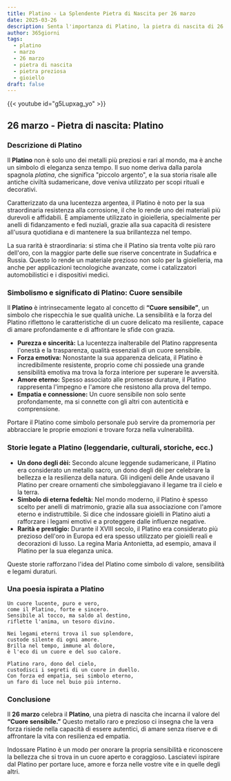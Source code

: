 ```yaml
---
title: Platino - La Splendente Pietra di Nascita per 26 marzo
date: 2025-03-26
description: Senta l'importanza di Platino, la pietra di nascita di 26 marzo che simboleggia Cuore sensibile. Lasci che la sua bellezza e il suo significato illuminino la sua giornata.
author: 365giorni
tags:
  - platino
  - marzo
  - 26 marzo
  - pietra di nascita
  - pietra preziosa
  - gioiello
draft: false
---
```


{{< youtube id="g5Lupxag_yo" >}}

## 26 marzo - Pietra di nascita: Platino

### Descrizione di Platino

Il **Platino** non è solo uno dei metalli più preziosi e rari al mondo, ma è anche un simbolo di eleganza senza tempo. Il suo nome deriva dalla parola spagnola _platina_, che significa "piccolo argento", e la sua storia risale alle antiche civiltà sudamericane, dove veniva utilizzato per scopi rituali e decorativi.

Caratterizzato da una lucentezza argentea, il Platino è noto per la sua straordinaria resistenza alla corrosione, il che lo rende uno dei materiali più durevoli e affidabili. È ampiamente utilizzato in gioielleria, specialmente per anelli di fidanzamento e fedi nuziali, grazie alla sua capacità di resistere all'usura quotidiana e di mantenere la sua brillantezza nel tempo.

La sua rarità è straordinaria: si stima che il Platino sia trenta volte più raro dell'oro, con la maggior parte delle sue riserve concentrate in Sudafrica e Russia. Questo lo rende un materiale prezioso non solo per la gioielleria, ma anche per applicazioni tecnologiche avanzate, come i catalizzatori automobilistici e i dispositivi medici.

### Simbolismo e significato di Platino: Cuore sensibile

Il **Platino** è intrinsecamente legato al concetto di **“Cuore sensibile”**, un simbolo che rispecchia le sue qualità uniche. La sensibilità e la forza del Platino riflettono le caratteristiche di un cuore delicato ma resiliente, capace di amare profondamente e di affrontare le sfide con grazia.

- **Purezza e sincerità:** La lucentezza inalterabile del Platino rappresenta l'onestà e la trasparenza, qualità essenziali di un cuore sensibile.
- **Forza emotiva:** Nonostante la sua apparenza delicata, il Platino è incredibilmente resistente, proprio come chi possiede una grande sensibilità emotiva ma trova la forza interiore per superare le avversità.
- **Amore eterno:** Spesso associato alle promesse durature, il Platino rappresenta l'impegno e l'amore che resistono alla prova del tempo.
- **Empatia e connessione:** Un cuore sensibile non solo sente profondamente, ma si connette con gli altri con autenticità e comprensione.

Portare il Platino come simbolo personale può servire da promemoria per abbracciare le proprie emozioni e trovare forza nella vulnerabilità.

### Storie legate a Platino (leggendarie, culturali, storiche, ecc.)

- **Un dono degli dèi:** Secondo alcune leggende sudamericane, il Platino era considerato un metallo sacro, un dono degli dèi per celebrare la bellezza e la resilienza della natura. Gli indigeni delle Ande usavano il Platino per creare ornamenti che simboleggiavano il legame tra il cielo e la terra.
- **Simbolo di eterna fedeltà:** Nel mondo moderno, il Platino è spesso scelto per anelli di matrimonio, grazie alla sua associazione con l'amore eterno e indistruttibile. Si dice che indossare gioielli in Platino aiuti a rafforzare i legami emotivi e a proteggere dalle influenze negative.
- **Rarità e prestigio:** Durante il XVIII secolo, il Platino era considerato più prezioso dell'oro in Europa ed era spesso utilizzato per gioielli reali e decorazioni di lusso. La regina Maria Antonietta, ad esempio, amava il Platino per la sua eleganza unica.

Queste storie rafforzano l'idea del Platino come simbolo di valore, sensibilità e legami duraturi.

### Una poesia ispirata a Platino

```
Un cuore lucente, puro e vero,  
come il Platino, forte e sincero.  
Sensibile al tocco, ma saldo al destino,  
riflette l'anima, un tesoro divino.  

Nei legami eterni trova il suo splendore,  
custode silente di ogni amore.  
Brilla nel tempo, immune al dolore,  
è l'eco di un cuore e del suo calore.  

Platino raro, dono del cielo,  
custodisci i segreti di un cuore in duello.  
Con forza ed empatia, sei simbolo eterno,  
un faro di luce nel buio più interno.  
```

### Conclusione

Il **26 marzo** celebra il **Platino**, una pietra di nascita che incarna il valore del **“Cuore sensibile.”** Questo metallo raro e prezioso ci insegna che la vera forza risiede nella capacità di essere autentici, di amare senza riserve e di affrontare la vita con resilienza ed empatia.

Indossare Platino è un modo per onorare la propria sensibilità e riconoscere la bellezza che si trova in un cuore aperto e coraggioso. Lasciatevi ispirare dal Platino per portare luce, amore e forza nelle vostre vite e in quelle degli altri.